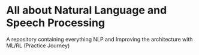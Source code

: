 # All about Natural Language and Speech Processing
A repository containing everything NLP and Improving the architecture with ML/RL (Practice Journey)   
 
                                      
